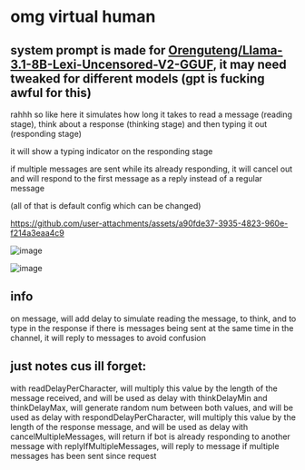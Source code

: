 # omg virtual human

## system prompt is made for [Orenguteng/Llama-3.1-8B-Lexi-Uncensored-V2-GGUF](https://huggingface.co/Orenguteng/Llama-3.1-8B-Lexi-Uncensored-V2-GGUF), it may need tweaked for different models (gpt is fucking awful for this)

rahhh so like here it simulates how long it takes to read a message (reading stage), think about a response (thinking stage) and then typing it out (responding stage)

it will show a typing indicator on the responding stage

if multiple messages are sent while its already responding, it will cancel out and will respond to the first message as a reply instead of a regular message

(all of that is default config which can be changed)

https://github.com/user-attachments/assets/a90fde37-3935-4823-960e-f214a3eaa4c9

![image](https://github.com/user-attachments/assets/68a92220-32d5-48b2-a88f-a992bd5b5ea6)

![image](https://github.com/user-attachments/assets/be1e4e48-fa39-441a-b437-f4ae3cb046cc)

## info
on message, will add delay to simulate reading the message, to think, and to type in the response
if there is messages being sent at the same time in the channel, it will reply to messages to avoid confusion

## just notes cus ill forget:
with readDelayPerCharacter, will multiply this value by the length of the message received, and will be used as delay
with thinkDelayMin and thinkDelayMax, will generate random num between both values, and will be used as delay
with respondDelayPerCharacter, will multiply this value by the length of the response message, and will be used as delay
with cancelMultipleMessages, will return if bot is already responding to another message
with replyIfMultipleMessages, will reply to message if multiple messages has been sent since request
